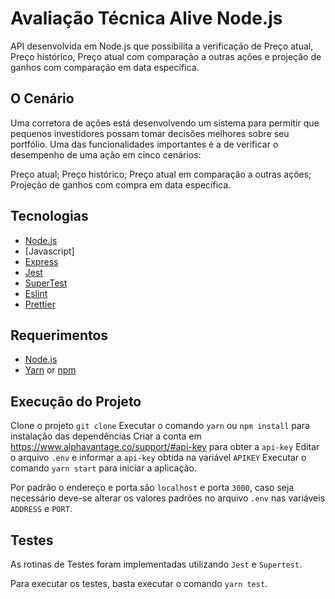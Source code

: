# Avaliação Técnica Alive Node.js

API desenvolvida em Node.js que possibilita a verificação de Preço atual, Preço histórico, Preço atual com comparação a outras ações e projeção de ganhos com comparação em data específica.

## O Cenário

Uma corretora de ações está desenvolvendo um sistema para permitir que pequenos investidores possam tomar decisões melhores sobre seu portfólio. Uma das funcionalidades importantes é a de verificar o desempenho de uma ação em cinco cenários:

Preço atual;
Preço histórico;
Preço atual em comparação a outras ações;
Projeção de ganhos com compra em data específica.

## Tecnologias

- [Node.js](https://nodejs.org/en/)
- [Javascript]
- [Express](https://expressjs.com/pt-br/)
- [Jest](https://jestjs.io/)
- [SuperTest](https://github.com/visionmedia/supertest)
- [Eslint](https://eslint.org/)
- [Prettier](https://prettier.io/)

## Requerimentos

- [Node.js](https://nodejs.org/en/)
- [Yarn](https://classic.yarnpkg.com/) or [npm](https://www.npmjs.com/)

## Execução do Projeto

Clone o projeto `git clone`
Executar o comando `yarn` ou `npm install` para instalação das dependências
Criar a conta em https://www.alphavantage.co/support/#api-key para obter a `api-key`
Editar o arquivo `.env` e informar a `api-key` obtida na variável `APIKEY`
Executar o comando `yarn start` para iniciar a aplicação.

Por padrão o endereço e porta são `localhost` e porta `3000`, caso seja necessário deve-se alterar
os valores padrões no arquivo `.env` nas variáveis `ADDRESS` e `PORT`.

## Testes

As rotinas de Testes foram implementadas utilizando `Jest` e `Supertest`.

Para executar os testes, basta executar o comando `yarn test`.
